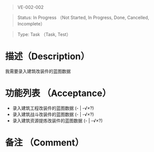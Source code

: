 > VE-002-002

> Status: In Progress （Not Started, In Progress, Done, Cancelled, Incomplete）

> Type: Task （Task, Test）

# 描述（Description）
我需要录入建筑改装件的蓝图数据

# 功能列表 （Acceptance）
* 录入建筑工程改装件的蓝图数据 (- | -√×?)
* 录入建筑战斗改装件的蓝图数据 (- | -√×?)
* 录入建筑资源提炼改装件的蓝图数据 (- | -√×?)

# 备注 （Comment）

